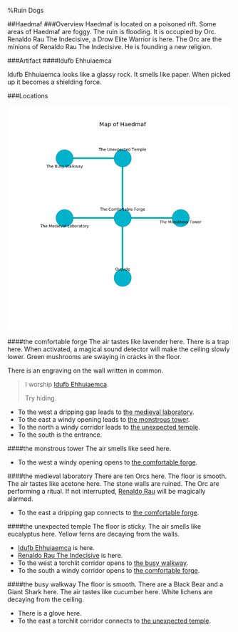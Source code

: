%Ruin Dogs

##Haedmaf
###Overview
Haedmaf is located on a poisoned rift. Some areas of Haedmaf are foggy. The ruin is flooding. It is occupied by Orc. <a name="Renaldo-Rau-The-Indecisive"></a>Renaldo Rau The Indecisive, a Drow Elite Warrior is here. The Orc are the minions of Renaldo Rau The Indecisive. He  is founding a new religion. 



###Artifact
####<a name="Idufb-Ehhuiaemca"></a>Idufb Ehhuiaemca


Idufb Ehhuiaemca looks like a glassy rock. It smells like paper. When picked up it becomes a shielding force. 





###Locations


![](../v2/images/Haedmaf.png)

####<a name="the-comfortable-forge"></a>the comfortable forge
The air tastes like lavender here. There is a trap here. When activated, a magical sound detector will make the ceiling slowly lower. Green mushrooms are swaying in cracks in the floor. 

There is an engraving on the wall written in common. 

> I worship [Idufb Ehhuiaemca](#Idufb-Ehhuiaemca).
>
> Try hiding.
>


* To the west a dripping gap leads to [the medieval laboratory](#the-medieval-laboratory).
* To the east a windy opening leads to [the monstrous tower](#the-monstrous-tower).
* To the north a windy corridor leads to [the unexpected temple](#the-unexpected-temple).
* To the south is the entrance.


####<a name="the-monstrous-tower"></a>the monstrous tower
The air smells like seed here. 



* To the west a windy opening opens to [the comfortable forge](#the-comfortable-forge).


####<a name="the-medieval-laboratory"></a>the medieval laboratory
There are ten Orcs here. The floor is smooth. The air tastes like acetone here. The stone walls are ruined. The Orc are performing a ritual. If not interrupted, [Renaldo Rau](#Renaldo-Rau) will be magically alarmed. 



* To the east a dripping gap connects to [the comfortable forge](#the-comfortable-forge).


####<a name="the-unexpected-temple"></a>the unexpected temple
The floor is sticky. The air smells like eucalyptus here. Yellow ferns are decaying from the walls. 



* [Idufb Ehhuiaemca](#Idufb-Ehhuiaemca) is here.
* [Renaldo Rau The Indecisive](#Renaldo-Rau-The-Indecisive) is here.
* To the west a torchlit corridor opens to [the busy walkway](#the-busy-walkway).
* To the south a windy corridor opens to [the comfortable forge](#the-comfortable-forge).


####<a name="the-busy-walkway"></a>the busy walkway
The floor is smooth. There are a Black Bear and a Giant Shark here. The air tastes like cucumber here. White lichens are decaying from the ceiling. 



* There is a glove here.
* To the east a torchlit corridor connects to [the unexpected temple](#the-unexpected-temple).


